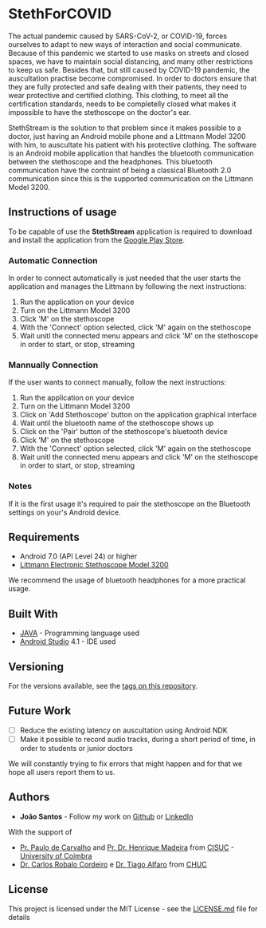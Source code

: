 # StethForCOVID

The actual pandemic caused by SARS-CoV-2, or COVID-19, forces ourselves to adapt to new ways of interaction and social communicate. Because of this pandemic we started to use masks on streets and closed spaces, we have to maintain social distancing, and many other restrictions to keep us safe. Besides that, but still caused by COVID-19 pandemic, the auscultation practise become compromised. In order to doctors ensure that they are fully protected and safe dealing with their patients, they need to wear protective and certified clothing. This clothing, to meet all the certification standards, needs to be completelly closed what makes it impossible to have the stethoscope on the doctor's ear.

StethStream is the solution to that problem since it makes possible to a doctor, just having an Android mobile phone and a Littmann Model 3200 with him, to auscultate his patient with his protective clothing. The software is an Android mobile application that handles the bluetooth communication between the stethoscope and the headphones. This bluetooth communication have the contraint of being a classical Bluetooth 2.0 communication since this is the supported communication on the Littmann Model 3200.

## Instructions of usage

To be capable of use the **StethStream** application is required to download and install the application from the [Google Play Store](https://play.google.com/store/apps/details?id=com.uc.health.stethstream).

### Automatic Connection

In order to connect automatically is just needed that the user starts the application and manages the Littmann by following the next instructions:

1. Run the application on your device
2. Turn on the Littmann Model 3200
3. Click 'M' on the stethoscope
4. With the 'Connect' option selected, click 'M' again on the stethoscope
5. Wait unitl the connected menu appears and click 'M' on the stethoscope in order to start, or stop, streaming

### Mannually Connection

If the user wants to connect manually, follow the next instructions:

1. Run the application on your device
2. Turn on the Littmann Model 3200
3. Click on 'Add Stethoscope' button on the application graphical interface
4. Wait until the bluetooth name of the stethoscope shows up
5. Click on the 'Pair' button of the stethoscope's bluetooth device
6. Click 'M' on the stethoscope
7. With the 'Connect' option selected, click 'M' again on the stethoscope
8. Wait unitl the connected menu appears and click 'M' on the stethoscope in order to start, or stop, streaming

### Notes

If it is the first usage it's required to pair the stethoscope on the Bluetooth settings on your's Android device. 

## Requirements

* Android 7.0 (API Level 24) or higher
* [Littmann Electronic Stethoscope Model 3200](https://www.littmann.com/3M/en_US/littmann-stethoscopes/products/~/3M-Littmann-Electronic-Stethoscope-Model-3200/?N=5932256+8711017+3293188392&rt=rud)

We recommend the usage of bluetooth headphones for a more practical usage.

## Built With

* [JAVA](https://www.java.com) - Programming language used
* [Android Studio](https://developer.android.com/studio) 4.1 - IDE used

## Versioning

For the versions available, see the [tags on this repository](https://github.com/joaobaptistasantos/StethStream/tags). 

## Future Work

- [ ] Reduce the existing latency on auscultation using Android NDK
- [ ] Make it possible to record audio tracks, during a short period of time, in order to students or junior doctors 

We will constantly trying to fix errors that might happen and for that we hope all users report them to us.

## Authors

* **João Santos** - Follow my work on [Github](https://github.com/joaobaptistasantos) or [LinkedIn](https://www.linkedin.com/in/joão-santos-1a3649143/)

With the support of

* [Pr. Paulo de Carvalho](https://www.cisuc.uc.pt/en/people/paulo-carvalho) and [Pr. Dr. Henrique Madeira](https://www.cisuc.uc.pt/en/people/henrique-madeira) from [CISUC](https://www.cisuc.uc.pt) - [University of Coimbra](https://www.uc.pt)
* [Dr. Carlos Robalo Cordeiro](https://www.uc.pt/fmuc/pessoas/docentes/CarlosCordeiro) e [Dr. Tiago Alfaro](https://www.uc.pt/fmuc/pessoas/docentes/TiagoAlfaro) from [CHUC](https://www.chuc.min-saude.pt)

## License

This project is licensed under the MIT License - see the [LICENSE.md](LICENSE.md) file for details
